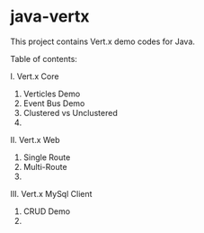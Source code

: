 # java-vertx
This project contains Vert.x demo codes for Java.


Table of contents:

I. Vert.x Core
1. Verticles Demo
2. Event Bus Demo
3. Clustered vs Unclustered
4. 

II. Vert.x Web
1. Single Route
2. Multi-Route
3. 

III. Vert.x MySql Client
1. CRUD Demo
2. 
